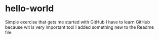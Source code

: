 # hello-world
Simple exercise that gets me started with GitHub
I have to learn GitHub because wit is very important tool
I added something new to the Readme file
